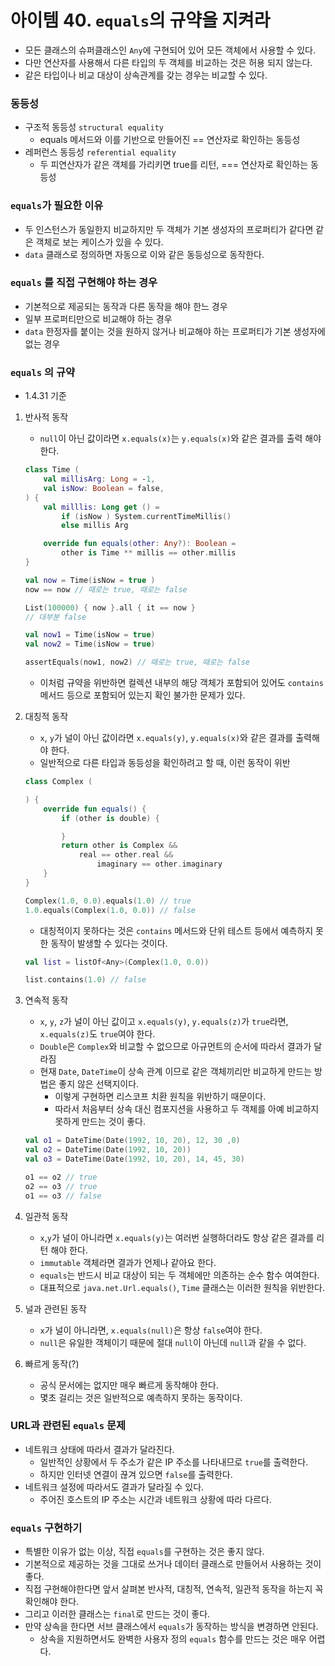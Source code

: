 # 아이템 40. `equals`의 규약을 지켜라
- 모든 클래스의 슈퍼클래스인 `Any`에 구현되어 있어 모든 객체에서 사용할 수 있다.
- 다만 연산자를 사용해서 다른 타입의 두 객체를 비교하는 것은 허용 되지 않는다.
- 같은 타입이나 비교 대상이 상속관계를 갖는 경우는 비교할 수 있다.

### 동등성

- 구조적 동등성 `structural equality`
    - equals 메서드와 이를 기반으로 만들어진 == 연산자로 확인하는 동등성
- 레퍼런스 동등성 `referential equality`
    - 두 피연산자가 같은 객체를 가리키면 true를 리턴, === 연산자로 확인하는 동등성

### `equals`가 필요한 이유

- 두 인스턴스가 동일한지 비교하지만 두 객체가 기본 생성자의 프로퍼티가 같다면 같은 객체로 보는 케이스가 있을 수 있다.
- `data` 클래스로 정의하면 자동으로 이와 같은 동등성으로 동작한다.

### `equals` 를 직접 구현해야 하는 경우

- 기본적으로 제공되는 동작과 다른 동작을 해야 한느 경우
- 일부 프로퍼티만으로 비교해야 하는 경우
- `data` 한정자를 붙이는 것을 원하지 않거나 비교해야 하는 프로퍼티가 기본 생성자에 없는 경우

### `equals` 의 규약 
- 1.4.31 기준
1. 반사적 동작
    - `null`이 아닌 값이라면 `x.equals(x)`는 `y.equals(x)`와 같은 결과를 출력 해야 한다.
    
    ```kotlin
    class Time (
    	val millisArg: Long = -1,
    	val isNow: Boolean = false,
    ) {
    	val milllis: Long get () =
    		if (isNow ) System.currentTimeMillis()
    		else millis Arg
    
    	override fun equals(other: Any?): Boolean = 
    		other is Time ** millis == other.millis
    }
    
    val now = Time(isNow = true )
    now == now // 때로는 true, 때로는 false
    
    List(100000) { now }.all { it == now }
    // 대부분 false
    
    val now1 = Time(isNow = true)
    val now2 = Time(isNow = true)
    
    assertEquals(now1, now2) // 때로는 true, 때로는 false
    ```
    
    - 이처럼 규약을 위반하면 컬렉션 내부의 해당 객체가 포함되어 있어도 `contains` 메서드 등으로 포함되어 있는지 확인 불가한 문제가 있다.
2. 대칭적 동작
    - `x`, `y`가 널이 아닌 값이라면 `x.equals(y)`, `y.equals(x)`와 같은 결과를 출력해야 한다.
    - 일반적으로 다른 타입과 동등성을 확인하려고 할 때, 이런 동작이 위반
    
    ```kotlin
    class Complex (
    
    ) {
    	override fun equals() {
    		if (other is double) {
    
    		}
    		return other is Complex && 
    			real == other.real &&
    				imaginary == other.imaginary
    	}
    }
    
    Complex(1.0, 0.0).equals(1.0) // true
    1.0.equals(Complex(1.0, 0.0)) // false
    ```
    
    - 대칭적이지 못하다는 것은 `contains` 메서드와 단위 테스트 등에서 예측하지 못한 동작이 발생할 수 있다는 것이다.
    
    ```kotlin
    val list = listOf<Any>(Complex(1.0, 0.0))
    
    list.contains(1.0) // false
    ```
    
3. 연속적 동작
    - `x`, `y`, `z`가 널이 아닌 값이고 `x.equals(y)`, `y.equals(z)`가 `true`라면, `x.equals(z)`도 `true`여야 한다.
    - `Double`은 `Complex`와 비교할 수 없으므로 아규먼트의 순서에 따라서 결과가 달라짐
    - 현재 `Date`, `DateTime`이 상속 관계 이므로 같은 객체끼리만 비교하게 만드는 방법은 좋지 않은 선택지이다.
        - 이렇게 구현하면 리스코프 치환 원칙을 위반하기 때문이다.
        - 따라서 처음부터 상속 대신 컴포지션을 사용하고 두 객체를 아예 비교하지 못하게 만드는 것이 좋다.
    
    ```kotlin
    val o1 = DateTime(Date(1992, 10, 20), 12, 30 ,0)
    val o2 = DateTime(Date(1992, 10, 20))
    val o3 = DateTime(Date(1992, 10, 20), 14, 45, 30)
    
    o1 == o2 // true
    o2 == o3 // true
    o1 == o3 // false
    
    ```
    
4. 일관적 동작
    - `x`,`y`가 널이 아니라면 `x.equals(y)`는 여러번 실행하더라도 항상 같은 결과를 리턴 해야 한다.
    - `immutable` 객체라면 결과가 언제나 같아요 한다.
    - `equals`는 반드시 비교 대상이 되는 두 객체에만 의존하는 순수 함수 여여한다.
    - 대표적으로 `java.net.Url.equals()`, `Time` 클래스는 이러한 원칙을 위반한다.
5. 널과 관련된 동작
    - `x`가 널이 아니라면, `x.equals(null)`은 항상 `false`여야 한다.
    - `null`은 유일한 객체이기 때문에 절대 `null`이 아닌데 `null`과 같을 수 없다.
6. 빠르게 동작(?)
    - 공식 문서에는 없지만 매우 빠르게 동작해야 한다.
    - 몇초 걸리는 것은 일반적으로 예측하지 못하는 동작이다.

### URL과 관련된 `equals` 문제

- 네트워크 상태에 따라서 결과가 달라진다.
    - 일반적인 상황에서 두 주소가 같은 IP 주소를 나타내므로 `true`를 출력한다.
    - 하지만 인터넷 연결이 끊겨 있으면 `false`를 출력한다.
- 네트워크 설정에 따라서도 결과가 달라질 수 있다.
    - 주어진 호스트의 IP 주소는 시간과 네트워크 상황에 따라 다르다.

### `equals` 구현하기

- 특별한 이유가 없는 이상, 직접 `equals`를 구현하는 것은 좋지 않다.
- 기본적으로 제공하는 것을 그대로 쓰거나 데이터 클래스로 만들어서 사용하는 것이 좋다.
- 직접 구현해야한다면 앞서 살펴본 반사적, 대칭적, 연속적, 일관적 동작을 하는지 꼭 확인해야 한다.
- 그리고 이러한 클래스는 `final`로 만드는 것이 좋다.
- 만약 상속을 한다면 서브 클래스에서 `equals`가 동작하는 방식을 변경하면 안된다.
    - 상속을 지원하면서도 완벽한 사용자 정의 `equals` 함수를 만드는 것은 매우 어렵다.